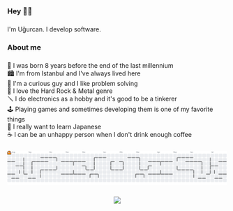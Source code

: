 <h3 align="left">Hey 👋🏻</h3>

###

<p align="left">I'm Uğurcan. I develop software.</p>

###

<h3 align="left">About me</h3>

###

<p align="left">🎂 I was born 8 years before the end of the last millennium<br>🏙️ I'm from Istanbul and I've always lived here<br>👀 I'm a curious guy and I like problem solving<br>🎸 I love the Hard Rock & Metal genre<br>🪛 I do electronics as a hobby and it's good to be a tinkerer<br>🕹️ Playing games and sometimes developing them is one of my favorite things<br>🥢 I really want to learn Japanese<br>☕️ I can be an unhappy person when I don't drink enough coffee</p>

###

<picture>
  <source media="(prefers-color-scheme: dark)" srcset="https://raw.githubusercontent.com/ugurcaneser/ugurcaneser/output/pacman-contribution-graph-dark.svg">
  <source media="(prefers-color-scheme: light)" srcset="https://raw.githubusercontent.com/ugurcaneser/ugurcaneser/output/pacman-contribution-graph.svg">
  <img alt="pacman contribution graph" src="https://raw.githubusercontent.com/ugurcaneser/ugurcaneser/output/pacman-contribution-graph.svg">
</picture>

###

<div align="center">
  <img height="512" src="https://i.ibb.co/tM0Dcfmy/Wake-up-neo.webp"  />
</div>

###

